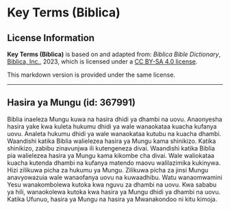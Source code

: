 # Key Terms (Biblica)

## License Information

**Key Terms (Biblica)** is based on and adapted from: _Biblica Bible Dictionary_, [Biblica, Inc.](https://www.biblica.com/), 2023, which is licensed under a [CC BY-SA 4.0 license](https://creativecommons.org/licenses/by-sa/4.0/legalcode.en).

This markdown version is provided under the same license.



--------------------------------

## Hasira ya Mungu (id: 367991)

Biblia inaeleza Mungu kuwa na hasira dhidi ya dhambi na uovu. Anaonyesha hasira yake kwa kuleta hukumu dhidi ya wale wanaokataa kuacha kufanya uovu. Analeta hukumu dhidi ya wale wanaokataa kutubu na kuacha dhambi. Waandishi katika Biblia walielezea hasira ya Mungu kama shinikizo. Katika shinikizo, zabibu zinavunjwa ili kutengeneza divai. Waandishi katika Biblia pia walielezea hasira ya Mungu kama kikombe cha divai. Wale waliokataa kuacha kutenda dhambi na kufanya matendo maovu walilazimika kukinywa. Hizi zilikuwa picha za hukumu ya Mungu. Zilikuwa picha za jinsi Mungu anavyowazuia wale wanaofanya uovu na kuwaadhibu. Watu wanaomwamini Yesu wanakombolewa kutoka kwa nguvu za dhambi na uovu. Kwa sababu ya hili, wanaokolewa kutoka kwa hasira ya Mungu dhidi ya dhambi na uovu. Katika Ufunuo, hasira ya Mungu na hasira ya Mwanakondoo ni kitu kimoja.


